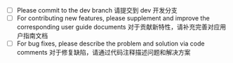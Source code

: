 * [ ] Please commit to the dev branch 请提交到 dev 开发分支
* [ ] For contributing new features, please supplement and improve the corresponding user guide documents 对于贡献新特性，请补充完善对应用户指南文档
* [ ] For bug fixes, please describe the problem and solution via code comments 对于修复缺陷，请通过代码注释描述问题和解决方案

